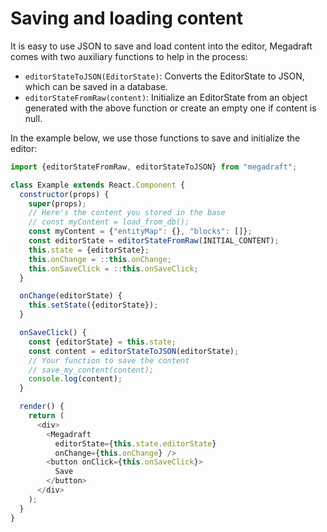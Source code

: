 # Saving and loading content

It is easy to use JSON to save and load content into the editor, Megadraft
comes with two auxiliary functions to help in the process:

- `editorStateToJSON(EditorState)`: Converts the EditorState to JSON, which
can be saved in a database.
- `editorStateFromRaw(content)`: Initialize an EditorState from an object
generated with the above function or create an empty one if content is null.

In the example below, we use those functions to save and initialize the editor:

```js
import {editorStateFromRaw, editorStateToJSON} from "megadraft";

class Example extends React.Component {
  constructor(props) {
    super(props);
    // Here's the content you stored in the base
    // const myContent = load_from_db();
    const myContent = {"entityMap": {}, "blocks": []};
    const editorState = editorStateFromRaw(INITIAL_CONTENT);
    this.state = {editorState};
    this.onChange = ::this.onChange;
    this.onSaveClick = ::this.onSaveClick;
  }

  onChange(editorState) {
    this.setState({editorState});
  }

  onSaveClick() {
    const {editorState} = this.state;
    const content = editorStateToJSON(editorState);
    // Your function to save the content
    // save_my_content(content);
    console.log(content);
  }

  render() {
    return (
      <div>
        <Megadraft
          editorState={this.state.editorState}
          onChange={this.onChange} />
        <button onClick={this.onSaveClick}>
          Save
        </button>
      </div>
    );
  }
}

```

